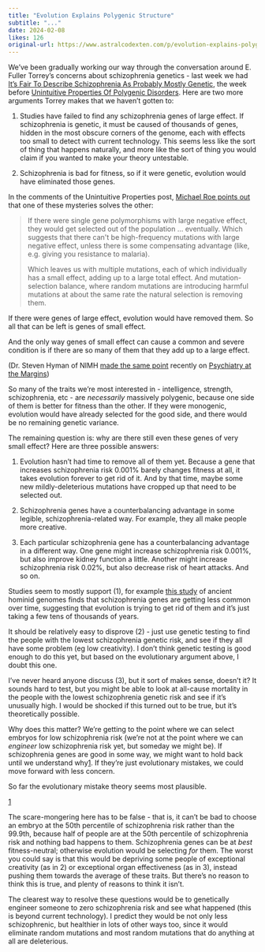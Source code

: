 ```yaml
---
title: "Evolution Explains Polygenic Structure"
subtitle: "..."
date: 2024-02-08
likes: 126
original-url: https://www.astralcodexten.com/p/evolution-explains-polygenic-structure
---
```

We’ve been gradually working our way through the conversation around E. Fuller Torrey’s concerns about schizophrenia genetics - last week we had [It’s Fair To Describe Schizophrenia As Probably Mostly Genetic](/p/its-fair-to-describe-schizophrenia), the week before [Unintuitive Properties Of Polygenic Disorders](/p/some-unintuitive-properties-of-polygenic). Here are two more arguments Torrey makes that we haven’t gotten to:

  1. Studies have failed to find any schizophrenia genes of large effect. If schizophrenia is genetic, it must be caused of thousands of genes, hidden in the most obscure corners of the genome, each with effects too small to detect with current technology. This seems less like the sort of thing that happens naturally, and more like the sort of thing you would claim if you wanted to make your theory untestable.

  2. Schizophrenia is bad for fitness, so if it were genetic, evolution would have eliminated those genes.




In the comments of the Unintuitive Properties post, [Michael Roe points out](/p/some-unintuitive-properties-of-polygenic/comment/47992032) that one of these mysteries solves the other:

> If there were single gene polymorphisms with large negative effect, they would get selected out of the population ... eventually. Which suggests that there can't be high-frequency mutations with large negative effect, unless there is some compensating advantage (like, e.g. giving you resistance to malaria).
> 
> Which leaves us with multiple mutations, each of which individually has a small effect, adding up to a large total effect. And mutation-selection balance, where random mutations are introducing harmful mutations at about the same rate the natural selection is removing them.

If there were genes of large effect, evolution would have removed them. So all that can be left is genes of small effect.

And the only way genes of small effect can cause a common and severe condition is if there are so many of them that they add up to a large effect.

(Dr. Steven Hyman of NIMH [made the same point](https://www.psychiatrymargins.com/p/a-note-from-hyman-on-the-genetic) recently on [Psychiatry at the Margins](https://www.psychiatrymargins.com/p/a-note-from-hyman-on-the-genetic))

So many of the traits we’re most interested in - intelligence, strength, schizophrenia, etc - are _necessarily_ massively polygenic, because one side of them is better for fitness than the other. If they were monogenic, evolution would have already selected for the good side, and there would be no remaining genetic variance.

The remaining question is: why are there still even these genes of very small effect? Here are three possible answers:

  1. Evolution hasn’t had time to remove all of them yet. Because a gene that increases schizophrenia risk 0.001% barely changes fitness at all, it takes evolution forever to get rid of it. And by that time, maybe some new mildly-deleterious mutations have cropped up that need to be selected out.

  2. Schizophrenia genes have a counterbalancing advantage in some legible, schizophrenia-related way. For example, they all make people more creative.

  3. Each particular schizophrenia gene has a counterbalancing advantage in a different way. One gene might increase schizophrenia risk 0.001%, but also improve kidney function a little. Another might increase schizophrenia risk 0.02%, but also decrease risk of heart attacks. And so on.




Studies seem to mostly support (1), for example [this study](https://www.ncbi.nlm.nih.gov/pmc/articles/PMC6502987/) of ancient hominid genomes finds that schizophrenia genes are getting less common over time, suggesting that evolution is trying to get rid of them and it’s just taking a few tens of thousands of years.

It should be relatively easy to disprove (2) - just use genetic testing to find the people with the lowest schizophrenia genetic risk, and see if they all have some problem (eg low creativity). I don’t think genetic testing is good enough to do this yet, but based on the evolutionary argument above, I doubt this one.

I’ve never heard anyone discuss (3), but it sort of makes sense, doesn’t it? It sounds hard to test, but you might be able to look at all-cause mortality in the people with the lowest schizophrenia genetic risk and see if it’s unusually high. I would be shocked if this turned out to be true, but it’s theoretically possible.

Why does this matter? We’re getting to the point where we can select embryos for low schizophrenia risk (we’re not at the point where we can _engineer_ low schizophrenia risk yet, but someday we might be). If schizophrenia genes are good in some way, we might want to hold back until we understand why[1](/p/evolution-explains-polygenic-structure#footnote-1-141142911). If they’re just evolutionary mistakes, we could move forward with less concern.

So far the evolutionary mistake theory seems most plausible.

[1](/p/evolution-explains-polygenic-structure#footnote-anchor-1-141142911)

The scare-mongering here has to be false - that is, it can’t be bad to choose an embryo at the 50th percentile of schizophrenia risk rather than the 99.9th, because half of people are at the 50th percentile of schizophrenia risk and nothing bad happens to them. Schizophrenia genes can be at _best_ fitness-neutral; otherwise evolution would be selecting _for_ them. The worst you could say is that this would be depriving some people of exceptional creativity (as in 2) or exceptional organ effectiveness (as in 3), instead pushing them towards the average of these traits. But there’s no reason to think this is true, and plenty of reasons to think it isn’t.

The clearest way to resolve these questions would be to genetically engineer someone to zero schizophrenia risk and see what happened (this is beyond current technology). I predict they would be not only less schizophrenic, but healthier in lots of other ways too, since it would eliminate random mutations and most random mutations that do anything at all are deleterious.
